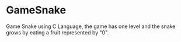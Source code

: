 # GameSnake
Game Snake using C Language, the game has one level and the snake grows by eating a fruit represented by "0".
